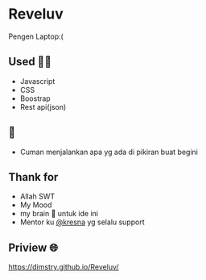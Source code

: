 # Reveluv
Pengen Laptop:(
## Used 👨‍💻
* Javascript
* CSS
* Boostrap
* Rest api(json)
## 📝 
* Cuman menjalankan apa yg ada di pikiran buat begini
## Thank for
* Allah SWT
* My Mood 
* my brain 🧠 untuk ide ini 
* Mentor ku <a href="https://github.com/kresna-rev" target="_blank">@kresna</a> yg selalu support
## Priview 🌐
https://dimstry.github.io/Reveluv/
